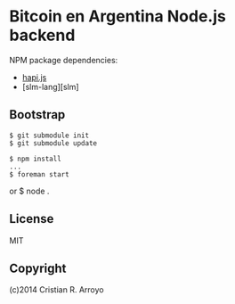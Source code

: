 # Bitcoin en Argentina Node.js backend

NPM package dependencies:

* [hapi.js][hapi]
* [slm-lang][slm]

## Bootstrap

    $ git submodule init
    $ git submodule update

    $ npm install
    ...
    $ foreman start
or
    $ node .

## License

MIT

## Copyright

(c)2014 Cristian R. Arroyo

[hapi]: http://hapijs.com/
[slml]: https://github.com/slm-lang/slm
